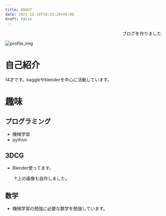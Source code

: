 ```yaml
---
title: ABOUT
date: 2021-12-18T18:53:20+09:00
draft: false
---
```

<div style="text-align: right;">ブログを作りました</div>


![profile_img](/img/github_profile.png/)
# 自己紹介
14才です。kaggleやblenderを中心に活動しています。
# 趣味
## プログラミング
- 機械学習
- python
## 3DCG
- Blender使ってます。

　　↑上の画像も自作しました。
## 数学
- 機械学習の勉強に必要な数学を勉強しています。
